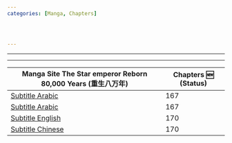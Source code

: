 ```yaml
---
categories: [Manga, Chapters]




---
```



---
---

|Manga Site The Star emperor Reborn 80,000 Years (重生八万年) | Chapters <md>:new:</md> (Status)|
|------- | ------|
|[Subtitle Arabic](https://www.azoramanga.com/manga/the-star-emperor/) | 167 |
|[Subtitle Arabic](https://mangakm.com/manga/the-star-emperor/) | 167 |
|[Subtitle English](https://mangabob.com/manga/reborn-80000-years/) | 170 |
|[Subtitle Chinese](https://www.ohmanhua.com/13410/) | 170 |



